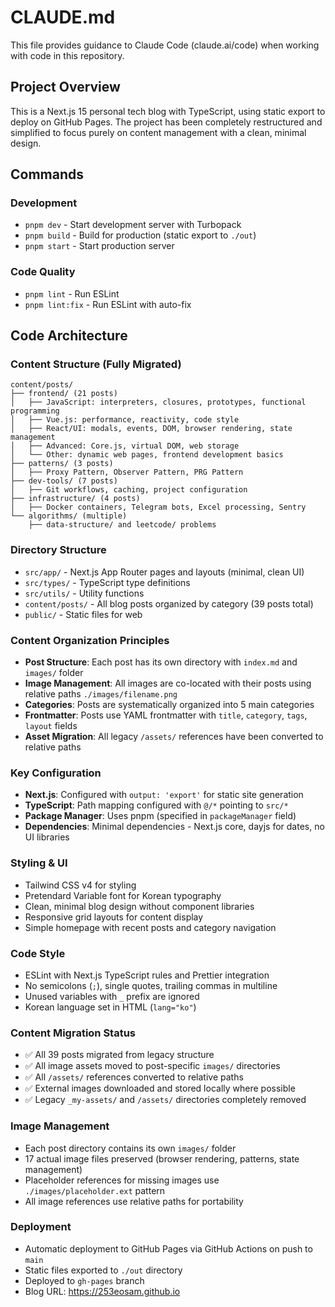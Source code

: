 # CLAUDE.md

This file provides guidance to Claude Code (claude.ai/code) when working with code in this repository.

## Project Overview

This is a Next.js 15 personal tech blog with TypeScript, using static export to deploy on GitHub Pages. The project has been completely restructured and simplified to focus purely on content management with a clean, minimal design.

## Commands

### Development
- `pnpm dev` - Start development server with Turbopack
- `pnpm build` - Build for production (static export to `./out`)
- `pnpm start` - Start production server

### Code Quality
- `pnpm lint` - Run ESLint
- `pnpm lint:fix` - Run ESLint with auto-fix

## Code Architecture

### Content Structure (Fully Migrated)
```
content/posts/
├── frontend/ (21 posts)
│   ├── JavaScript: interpreters, closures, prototypes, functional programming
│   ├── Vue.js: performance, reactivity, code style
│   ├── React/UI: modals, events, DOM, browser rendering, state management
│   ├── Advanced: Core.js, virtual DOM, web storage
│   └── Other: dynamic web pages, frontend development basics
├── patterns/ (3 posts)
│   ├── Proxy Pattern, Observer Pattern, PRG Pattern
├── dev-tools/ (7 posts)
│   ├── Git workflows, caching, project configuration
├── infrastructure/ (4 posts)
│   ├── Docker containers, Telegram bots, Excel processing, Sentry
└── algorithms/ (multiple)
    ├── data-structure/ and leetcode/ problems
```

### Directory Structure
- `src/app/` - Next.js App Router pages and layouts (minimal, clean UI)
- `src/types/` - TypeScript type definitions
- `src/utils/` - Utility functions
- `content/posts/` - All blog posts organized by category (39 posts total)
- `public/` - Static files for web

### Content Organization Principles
- **Post Structure**: Each post has its own directory with `index.md` and `images/` folder
- **Image Management**: All images are co-located with their posts using relative paths `./images/filename.png`
- **Categories**: Posts are systematically organized into 5 main categories
- **Frontmatter**: Posts use YAML frontmatter with `title`, `category`, `tags`, `layout` fields
- **Asset Migration**: All legacy `/assets/` references have been converted to relative paths

### Key Configuration
- **Next.js**: Configured with `output: 'export'` for static site generation
- **TypeScript**: Path mapping configured with `@/*` pointing to `src/*`
- **Package Manager**: Uses pnpm (specified in `packageManager` field)
- **Dependencies**: Minimal dependencies - Next.js core, dayjs for dates, no UI libraries

### Styling & UI
- Tailwind CSS v4 for styling
- Pretendard Variable font for Korean typography
- Clean, minimal blog design without component libraries
- Responsive grid layouts for content display
- Simple homepage with recent posts and category navigation

### Code Style
- ESLint with Next.js TypeScript rules and Prettier integration
- No semicolons (`;`), single quotes, trailing commas in multiline
- Unused variables with `_` prefix are ignored
- Korean language set in HTML (`lang="ko"`)

### Content Migration Status
- ✅ All 39 posts migrated from legacy structure
- ✅ All image assets moved to post-specific `images/` directories
- ✅ All `/assets/` references converted to relative paths
- ✅ External images downloaded and stored locally where possible
- ✅ Legacy `_my-assets/` and `/assets/` directories completely removed

### Image Management
- Each post directory contains its own `images/` folder
- 17 actual image files preserved (browser rendering, patterns, state management)
- Placeholder references for missing images use `./images/placeholder.ext` pattern
- All image references use relative paths for portability

### Deployment
- Automatic deployment to GitHub Pages via GitHub Actions on push to `main`
- Static files exported to `./out` directory
- Deployed to `gh-pages` branch
- Blog URL: https://253eosam.github.io